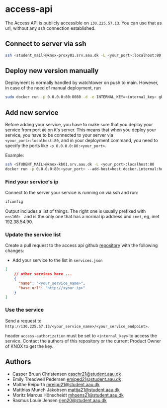# access-api

The Access API is publicly accessible on `130.225.57.13`. You can use that as url, without any ssh connection established. 

## Connect to server via ssh

```bash
ssh <student_mail>@knox-proxy01.srv.aau.dk -L <your_port>:localhost:80
```

## Deploy new version manually

Deployment is normally handled by watchtower on push to main. However, in case of the need of manual deployment, run

```bash
sudo docker run -p 0.0.0.0:80:8080 -d -e INTERNAL_KEY=<internal_key> ghcr.io/knox-aau/access-api:main
```

## Add new service

Before adding your service, you have to make sure that you deploy your service from port `80` on it's server. This means that when you deploy your service, you have to be connected to your server via `<your_port>:localhost:80`, and in your deployment command, you need to specify the ports like `-p 0.0.0.0:80:<your_port>`.

Example:
```bash
ssh <STUDENT_MAIL>@knox-kb01.srv.aau.dk -L <your_port>:localhost:80
docker run -p 0.0.0.0:80:<your_port> --add-host=host.docker.internal:host-gateway -d ghcr.io/knox-aau/databaselayer_server:main
```

### Find your service's ip

Connect to the server your service is running on via ssh and run:

```bash
ifconfig
```

Output includes a list of things. The right one is usually prefixed with `ens160: ` and is the only one that has a normal ip address und `inet`, eg, inet 192.38.54.90.

### Update the service list

Create a pull request to the access api github [repository](https://github.com/Knox-AAU/access-api) with the following changes:

- Add your service to the list in `services.json`

```json
[
    // other services here ...
    {
      "name": "<your_service_name>",
      "base_url": "http://<your_ip>"
    }
]
```

### Use the service

Send a request to `http://130.225.57.13/<your_service_name>/<your_service_endpoint>`.

header `access-authorization` must be set to `<internal_key>` to access the service. Contact the authors of this repository or the current Product Owner of KNOX to get the key.

## Authors

- Casper Bruun Christensen <caschr21@student.aau.dk>
- Emily Treadwell Pedersen <emiped21@student.aau.dk>
- Malthe Reipurth <mreipu21@student.aau.dk>
- Matthias Munch Jakobsen <mattja21@student.aau.dk>
- Moritz Marcus Hönscheidt <mhoens21@student.aau.dk>
- Rasmus Louie Jensen <rjen20@student.aau.dk>
